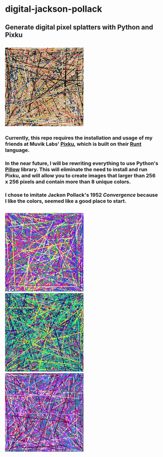 # digital-jackson-pollack
## Generate digital pixel splatters with Python and Pixku

## ![alt text](convergence.png)

### Currently, this repo requires the installation and usage of my friends at Muvik Labs' [Pixku](https://www.github.com/MuvikLabs/pixku), which is built on their [Runt](https://github.com/MuvikLabs/runt) language.  

### In the near future, I will be rewriting everything to use Python's [Pillow](https://python-pillow.org) library.  This will eliminate the need to install and run Pixku, and will allow you to create images that larger than 256 x 256 pixels and contain more than 8 unique colors.

### I chose to imitate Jackon Pollack's 1952 *Convergence* because I like the colors, seemed like a good place to start.

## ![alt text](random_color_examples/pollack2.png)  ![alt text](random_color_examples/pollack4.png) ![alt text](random_color_examples/pollack8.png)
